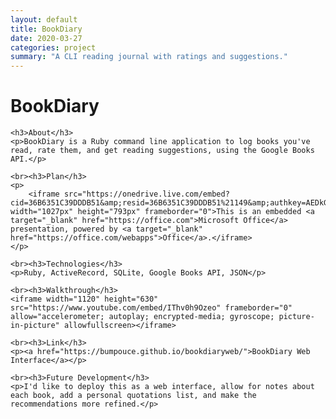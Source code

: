 ```yaml
---
layout: default
title: BookDiary
date: 2020-03-27
categories: project
summary: "A CLI reading journal with ratings and suggestions."
---
```

<div>
    <h1>BookDiary</h1>
    
    <h3>About</h3>
    <p>BookDiary is a Ruby command line application to log books you've read, rate them, and get reading suggestions, using the Google Books API.</p>
    
    <br><h3>Plan</h3>
    <p>	
        <iframe src="https://onedrive.live.com/embed?cid=36B6351C39DDDB51&amp;resid=36B6351C39DDDB51%21149&amp;authkey=AEDkGQwC2blEcvY&amp;em=2&amp;wdAr=1.334174022698613" width="1027px" height="793px" frameborder="0">This is an embedded <a target="_blank" href="https://office.com">Microsoft Office</a> presentation, powered by <a target="_blank" href="https://office.com/webapps">Office</a>.</iframe>
    </p>
    
    <br><h3>Technologies</h3>
    <p>Ruby, ActiveRecord, SQLite, Google Books API, JSON</p>
    
    <br><h3>Walkthrough</h3>
    <iframe width="1120" height="630" src="https://www.youtube.com/embed/IThv0h9Ozeo" frameborder="0" allow="accelerometer; autoplay; encrypted-media; gyroscope; picture-in-picture" allowfullscreen></iframe>
    
    <br><h3>Link</h3>
    <p><a href="https://bumpouce.github.io/bookdiaryweb/">BookDiary Web Interface</a></p>
    
    <br><h3>Future Development</h3>
    <p>I'd like to deploy this as a web interface, allow for notes about each book, add a personal quotations list, and make the recommendations more refined.</p>
</div>